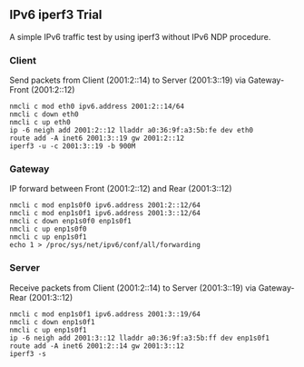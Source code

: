 ## IPv6 iperf3 Trial

A simple IPv6 traffic test by using iperf3 without IPv6 NDP procedure.

### Client
Send packets from Client (2001:2::14) to Server (2001:3::19) via Gateway-Front (2001:2::12)
```
nmcli c mod eth0 ipv6.address 2001:2::14/64
nmcli c down eth0
nmcli c up eth0
ip -6 neigh add 2001:2::12 lladdr a0:36:9f:a3:5b:fe dev eth0
route add -A inet6 2001:3::19 gw 2001:2::12
iperf3 -u -c 2001:3::19 -b 900M
```

### Gateway
IP forward between Front (2001:2::12) and Rear (2001:3::12)
```
nmcli c mod enp1s0f0 ipv6.address 2001:2::12/64
nmcli c mod enp1s0f1 ipv6.address 2001:3::12/64
nmcli c down enp1s0f0 enp1s0f1
nmcli c up enp1s0f0
nmcli c up enp1s0f1
echo 1 > /proc/sys/net/ipv6/conf/all/forwarding
```

### Server
Receive packets from Client (2001:2::14) to Server (2001:3::19) via Gateway-Rear (2001:3::12)
```
nmcli c mod enp1s0f1 ipv6.address 2001:3::19/64
nmcli c down enp1s0f1
nmcli c up enp1s0f1
ip -6 neigh add 2001:3::12 lladdr a0:36:9f:a3:5b:ff dev enp1s0f1
route add -A inet6 2001:2::14 gw 2001:3::12
iperf3 -s

```
